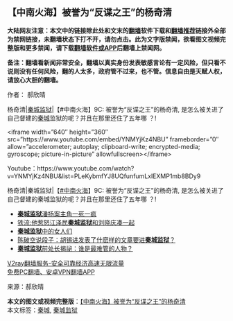  <h2>【中南火海】被誉为“反谍之王”的杨奇清</h2> <p class="notice"><b>大陆网友注意：本文中的链接除此处和文末的<a href="https://github.com/bannedbook/fanqiang" >翻墙</a>软件下载和<a href="https://github.com/killgcd/justmysocks/blob/master/README.md">翻墙推荐</a>链接外全部为禁网链接，未翻墙状态下打不开，请勿点击。此为文字版禁闻，欲看图文视频完整版和更多禁闻，请下载<a href="https://github.com/bannedbook/fanqiang">翻墙软件或APP</a>后翻墙上禁闻网。</p><p>备注：翻墙看新闻非常安全，翻墙以真实身份发表敏感言论有一定风险，但只看不说则没有任何风险，翻的人太多，政府管不过来，也不管。信息自由是天赋人权，请放心大胆的翻墙。</b></p>  <div class="entry"> <p>作者： 郝欣晴</p> <p id="summary">杨奇清|<a href="https://www.bannedbook.org/bnews/tag/%E7%A7%A6%E5%9F%8E%E7%9B%91%E7%8B%B1/" class="st_tag internal_tag" rel="tag" title="标签 秦城监狱 下的日志">秦城监狱</a>|【#中南火海】9C: 被誉为“反谍之王”的杨奇清, 是怎么被关进了自己督建的<a href="https://www.bannedbook.org/bnews/tag/%E7%A7%A6%E5%9F%8E/" class="st_tag internal_tag" rel="tag" title="标签 秦城 下的日志">秦城</a>监狱的呢？并且在那里还住了五年哪 ？! </p> <p></p> <p>&lt;iframe width=&#8221;640&#8243; height=&#8221;360&#8243; src=&#8221;https://www.youtube.com/embed/YNMYjKz4NBU&#8221; frameborder=&#8221;0&#8243; allow=&#8221;accelerometer; autoplay; clipboard-write; encrypted-media; gyroscope; picture-in-picture&#8221; allowfullscreen&gt;&lt;/iframe&gt;</p>  <p>Youtube：https://www.youtube.com/watch?v=YNMYjKz4NBU&amp;list=PLeKybmfYJ8UQfunfumLxlEXMP1mb8BDy9</p> <p>杨奇清|秦城监狱|【<a dir="auto" href="https://www.youtube.com/results?search_query=%23%E4%B8%AD%E5%8D%97%E7%81%AB%E6%B5%B7" spellcheck="false">#中南火海</a>】9C: 被誉为“反谍之王”的杨奇清, 是怎么被关进了自己督建的秦城监狱的呢？并且在那里还住了五年哪 ？!</p> <ul class='op-related-articles' title='相关阅读'> <li><a href='https://www.bannedbook.org/bnews/lishi/20201005/1408185.html' target='_blank'><b>秦城监狱</b>潘扬案主角一死一疯</a></li> <li><a href='https://www.bannedbook.org/bnews/cnnews/20200821/1383278.html' target='_blank'>铁流:他惹怒江泽民<b>秦城监狱</b>和刘晓庆凑一起</a></li> <li><a href='https://www.bannedbook.org/bnews/ssgc/20200808/1376725.html' target='_blank'><b>秦城监狱</b>中的女人们</a></li> <li><a href='https://www.bannedbook.org/bnews/bannedvideo/20200801/1372820.html' target='_blank'>陈破空说段子：胡锡进发表了什麽样的文章要进<b>秦城监狱</b>？</a></li> <li><a href='https://www.bannedbook.org/bnews/comments/20200518/1370523.html' target='_blank'><b>秦城监狱</b>前处长揭祕：谁是最难管的人物？</a></li> </ul> <p class="texttj"> <a href="https://www.bannedbook.org/forum23/topic22702.html" target="_blank">V2ray翻墙服务-安全可靠经济高速无限流量</a><br/> <a href="https://github.com/bannedbook/fanqiang/wiki/%E7%A6%81%E9%97%BB%E7%BD%91%E5%AE%89%E5%8D%93%E7%BF%BB%E5%A2%99%E6%96%B0%E9%97%BBAPP" target="_blank">免费PC翻墙、安卓VPN翻墙APP</a></p><p> 来源：郝欣晴 </p><a name='sharetosocial'></a>       <div><b>本文的图文或视频完整版</b>：<a href='https://www.bannedbook.org/bnews/comments/20201120/1433950.html'>【中南火海】被誉为“反谍之王”的杨奇清</a></div>  </div><!--END ENTRY--> <div class="postfooter"> <div>本文标签：<a href="https://www.bannedbook.org/bnews/tag/%E7%A7%A6%E5%9F%8E/" rel="tag">秦城</a>, <a href="https://www.bannedbook.org/bnews/tag/%E7%A7%A6%E5%9F%8E%E7%9B%91%E7%8B%B1/" rel="tag">秦城监狱</a></div>  </div><!--END POSTFOOTER--> 